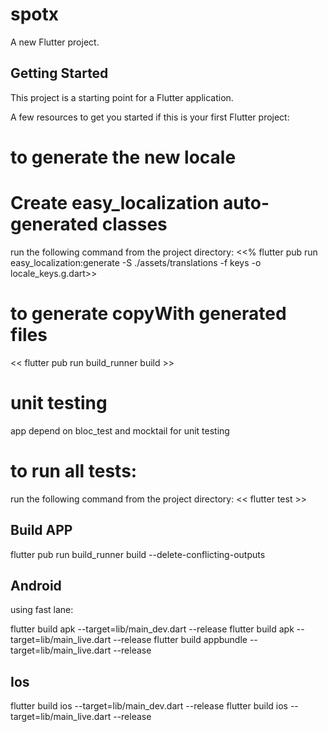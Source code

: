 # spotx

A new Flutter project.

## Getting Started

This project is a starting point for a Flutter application.

A few resources to get you started if this is your first Flutter project:
# to generate the new locale
# Create easy_localization auto-generated classes
run the following command from the project directory:
<<% flutter pub run easy_localization:generate -S ./assets/translations -f keys -o locale_keys.g.dart>>

# to generate copyWith generated files
<< flutter pub run build_runner build >>
# unit testing
app depend on bloc_test and mocktail for unit testing
# to run all tests:
run the following command from the project directory:
<< flutter test >>
## Build APP
flutter pub run build_runner build --delete-conflicting-outputs

## Android
using fast lane:

flutter build apk --target=lib/main_dev.dart --release
flutter build apk --target=lib/main_live.dart --release
flutter build appbundle --target=lib/main_live.dart --release

## Ios
flutter build ios --target=lib/main_dev.dart --release
flutter build ios --target=lib/main_live.dart --release
